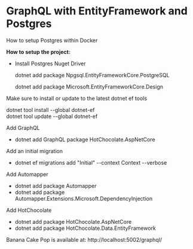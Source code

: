# GraphQL with EntityFramework and Postgres

How to setup Postgres within Docker


**How to setup the project:**
    
- Install Postgres Nuget Driver

    dotnet add package Npgsql.EntityFrameworkCore.PostgreSQL

    dotnet add package Microsoft.EntityFrameworkCore.Design

Make sure to install or update to the latest dotnet ef tools

dotnet tool install --global dotnet-ef \
dotnet tool update --global dotnet-ef

Add GraphQL
- dotnet add GraphQL package HotChocolate.AspNetCore

Add an initial migration
- dotnet ef migrations add "Initial" --context Context --verbose


Add Automapper
- dotnet add package Automapper
- dotnet add package Automapper.Extensions.Microsoft.DependencyInjection

Add HotChocolate
- dotnet add package HotChocolate.AspNetCore
- dotnet add package HotChocolate.Data.EntityFramework

Banana Cake Pop is available at: http://localhost:5002/graphql/ 
